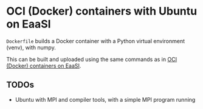# OCI (Docker) containers with Ubuntu on EaaSI

`Dockerfile` builds a Docker container with a Python virtual environment (venv), with numpy.

This can be built and uploaded using the same commands as in [OCI (Docker) containers on EaaSI](../oci.md).

## TODOs

- Ubuntu with MPI and compiler tools, with a simple MPI program running
